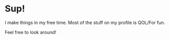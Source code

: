 Sup!
===

I make things in my free time. Most of the stuff on my profile is QOL/For fun.


Feel free to look around!

